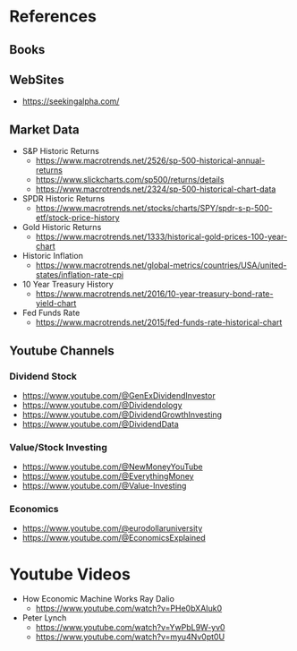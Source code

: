 # References

## Books


## WebSites
- https://seekingalpha.com/


## Market Data
- S&P Historic Returns
  - https://www.macrotrends.net/2526/sp-500-historical-annual-returns
  - https://www.slickcharts.com/sp500/returns/details
  - https://www.macrotrends.net/2324/sp-500-historical-chart-data
- SPDR Historic Returns
  - https://www.macrotrends.net/stocks/charts/SPY/spdr-s-p-500-etf/stock-price-history
- Gold Historic Returns
  - https://www.macrotrends.net/1333/historical-gold-prices-100-year-chart
- Historic Inflation
  - https://www.macrotrends.net/global-metrics/countries/USA/united-states/inflation-rate-cpi
- 10 Year Treasury History 
  - https://www.macrotrends.net/2016/10-year-treasury-bond-rate-yield-chart
- Fed Funds Rate
  - https://www.macrotrends.net/2015/fed-funds-rate-historical-chart


## Youtube Channels
### Dividend Stock 
- https://www.youtube.com/@GenExDividendInvestor
- https://www.youtube.com/@Dividendology
- https://www.youtube.com/@DividendGrowthInvesting
- https://www.youtube.com/@DividendData

### Value/Stock Investing 
- https://www.youtube.com/@NewMoneyYouTube
- https://www.youtube.com/@EverythingMoney
- https://www.youtube.com/@Value-Investing

### Economics 
- https://www.youtube.com/@eurodollaruniversity
- https://www.youtube.com/@EconomicsExplained


# Youtube Videos
- How Economic Machine Works Ray Dalio
  - https://www.youtube.com/watch?v=PHe0bXAIuk0
- Peter Lynch
  - https://www.youtube.com/watch?v=YwPbL9W-yv0
  - https://www.youtube.com/watch?v=myu4Nv0pt0U